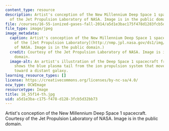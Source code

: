 ```yaml
---
content_type: resource
description: Artist's conception of the New Millennium Deep Space 1 spacecraft. Courtesy
  of the Jet Propulsion Laboratory of NASA. Image is in the public domain.
file: /courses/16-55-ionized-gases-fall-2014/a5d1e3bac175f478d1283fcb5d32bb73_16_55f14-th.jpg
file_type: image/jpeg
image_metadata:
  caption: Artist's conception of the New Millennium Deep Space 1 spacecraft. (Courtesy
    of the [Jet Propulsion Laboratory](http://nmp.jpl.nasa.gov/ds1/img/newds1.gif)
    of NASA. Image is in the public domain.)
  credit: Courtesy of the Jet Propulsion Laboratory of NASA. Image is in the public
    domain.
  image-alt: An artist's illustration of the Deep Space 1 spacecraft from behind that
    shows the blue plasma tail from the ion propulsion system that moves the craft
    toward a distant galaxy.
learning_resource_types: []
license: https://creativecommons.org/licenses/by-nc-sa/4.0/
ocw_type: OCWImage
resourcetype: Image
title: 16_55f14-th.jpg
uid: a5d1e3ba-c175-f478-d128-3fcb5d32bb73
---
```

Artist's conception of the New Millennium Deep Space 1 spacecraft. Courtesy of the Jet Propulsion Laboratory of NASA. Image is in the public domain.